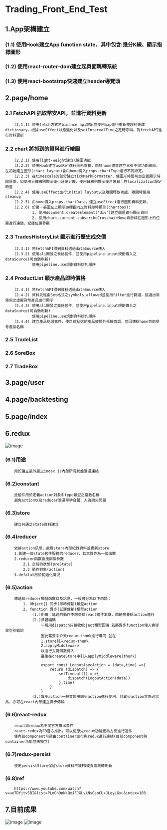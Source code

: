 # Trading_Front_End_Test
##  1.App架構建立
###    (1.1) 使用Hook建立App function state，其中包含:幾分K線、顯示指標圖形
###    (1.2) 使用react-router-dom建立起頁面跳轉系統
###    (1.3) 使用react-bootstrap快速建立header導覽頭
##  2.page/home
###      2.1 FetchAPI 抓取幣安API，並進行資料更新
        (2.1.1) 使用fetch方式將binance api取出並使用map進行重新整理封裝成dictionary，根據useEffect狀態變化以及setIntervalTime之定時呼叫，對fetchAPI進行資料更新
###      2.2 chart    將抓到的資料進行繪圖
        (2.2.1) 使用light-weight建立K線圖功能
        (2.2.2) 使用Hook建立useRef進行圖形乘載，由於home處會建立三張不同功能線圖，在初始建立圖形(chart_layout)會由home傳入props.chartType進行不同設定。
        (2.2.3) 在timescale的部分建立tickMarkFormatter，使圖形時間可自定義顯示時間區間，如使用分鐘線則顯示幾小時幾分鐘，使用日線則顯示幾月幾日；在localization設定時差
        (2.2.4) 使用useEffect進行initial layout以及離開釋放功能，離開時使用cleanup
        (2.2.5) 由home傳入props.chartData，建立useEffect進行圖形資料更新。
        (2.2.6) 於第一張圖左上顯示游標指向之資料即時顯示(chartbox):
                1. 使用document.createElement('div')建立圖區進行顯示資料
                2. 使用chart.current.subscribeCrosshairMove與游標在圖形上的位置進行連動，紀錄位置參數
###      2.3 TradesHistoryList    顯示進行歷史成交價
        (2.3.1) 將FetchAPI得到資料透過dataSource傳入
        (2.3.2) 使用ali開發之表格套件，並使用pipeline.input規劃傳入之dataSource(可自動刷新)
                使用pipeline.use規劃資料排列順序
###      2.4 ProductList          顯示產品即時價格
        (2.4.1) 將FetchAPI得到資料透過dataSource傳入
        (2.4.2) 資料先經由Set格式之symbols_allowed並使用filter進行篩選，挑選出常使用之虛擬貨幣產品進行顯示
        (2.4.3) 使用ali開發之表格套件，並使用pipeline.input規劃傳入之dataSource(可自動刷新)
                使用pipeline.use規劃資料排列順序
        (2.4.4) 建立產品點選事件，使目前點選的產品被額外框線強調，並回傳給home目前參考產品名稱
###      2.5 TradeList

###      2.6 SoreBox

###      2.7 TradeBox
##  3.page/user

##  4.page/backtesting
##  5.page/index
##  6.redux  
![image](https://user-images.githubusercontent.com/39979565/236742734-2578d769-a004-450c-8360-58e888ca93a8.png)
###    (6.1)用途
        用於建立最外層之index.js內部所有狀態溝通連結
###    (6.2)constant
        此組件用於定義action對象中type類型之常數名稱
        避免action以及reducer溝通單字寫錯、人為疏失問題
###    (6.3)store
        建立共通之state資料建立
###    (6.4)reducer
        依據action訊息，處理store內部紀錄資料並更新store
        1.創建一個state套件服務的reducer，其本質作為一個函數
        2.reducer函數會接兩個參數
            2.1 之前的狀態(preState)
            2.2 動作對象(action)
        3.defalut用於初始化情況
###    (6.5)action
        傳遞給reducer觸發函數以及訊息，一般可分為以下兩類：
            1. Object{} 同步(即時傳輸)類型action
            2. function 異步(延遲傳輸)類型action
                (1.)明確：延遲的動作不想交給react組件本身，而是想要給action進行
                (2.)具體編碼
                    一般用dispatch只接收Object類型回傳 若將異步function傳入會導致型別錯誤
                    因此需要中介質redux-thunk進行溝同 並在
                    1.store引入redux-thunk
                    2.applyMiddleware
                    以進行支持函數傳入
                    最後在createStore中引入applyMiddleware(thunk)

                    export const LogoutAsycAction = (data,time) =>{
                        return (dispatch) => {
                            setTimeout(() = >{
                                dispatch(LogoutAction(data))
                            },time)
                        }
                    }
                (3.)異步action一般會調用同步action進行使用，且異步action非為必需品，亦可在react內部建立異步傳輸
###    (6.6)react-redux
        react與redux為不同官方推出套件
        react-redux為FB官方推出，可以使原先redux功能更為方面進行運作
        使內部component可藉由container進行與redux進行連結(目前component與container功能並未獨立)
###    (6.7)redux-persist
        使用persistStore保留store資料不被F5或頁面跳轉刷新
###    (6.8)ref
        https://www.youtube.com/watch?v=ueTDYjtvSBI&list=PLmOn9nNkQxJFJXLvkNsGsoCUxJLqyLGxu&index=103
##  7.目前成果  
![image](https://user-images.githubusercontent.com/39979565/236743237-4cd0b5d6-badb-4570-9bc0-205e097c2cf5.png)
![image](https://user-images.githubusercontent.com/39979565/236743348-e68c6422-aa10-43f0-aab8-81b15a84b53c.png)

